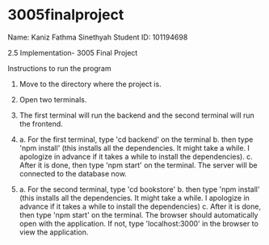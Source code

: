 # 3005finalproject

Name: Kaniz Fathma Sinethyah
Student ID: 101194698

2.5 Implementation- 3005 Final Project

Instructions to run the program 
1. Move to the directory where the project is.
2. Open two terminals.
3. The first terminal will run the backend and the second terminal will run the frontend.

4. a. For the first terminal, type 'cd backend' on the terminal 
   b. then type 'npm install' (this installs all the dependencies. It might take a while. I apologize in advance
   if it takes a while to install the dependencies). 
   c. After it is done, then type 'npm start' on the terminal. 
   The server will be connected to the database now.

5. a. For the second terminal, type 'cd bookstore'
   b. then type 'npm install' (this installs all the dependencies. It might take a while. I apologize in advance
   if it takes a while to install the dependencies)
   c. After it is done, then type 'npm start' on the terminal. The browser should automatically open with the application. 
    If not, type 'localhost:3000' in the browser to view the application.




